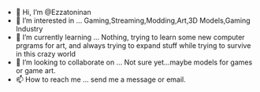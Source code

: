 - 👋 Hi, I’m @Ezzatoninan
- 👀 I’m interested in ... Gaming,Streaming,Modding,Art,3D Models,Gaming Industry
- 🌱 I’m currently learning ... Nothing, trying to learn some new computer prgrams for art, and always trying to expand stuff while trying to survive in this crazy world
- 💞️ I’m looking to collaborate on ... Not sure yet...maybe models for games or game art.
- 📫 How to reach me ... send me a message or email.

<!---
Ezzatoninan/Ezzatoninan is a ✨ special ✨ repository because its `README.md` (this file) appears on your GitHub profile.
You can click the Preview link to take a look at your changes.
--->
